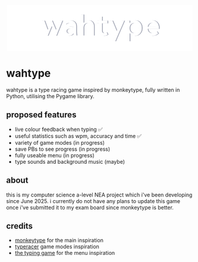 <p align="center">
  <img width="500" alt="wahtype logo" src="images/game_logo.png">
</p>

# wahtype
wahtype is a type racing game inspired by monkeytype, fully written in Python, utilising the Pygame library.

## proposed features
- live colour feedback when typing ✅
- useful statistics such as wpm, accuracy and time ✅
- variety of game modes (in progress)
- save PBs to see progress (in progress)
- fully useable menu (in progress)
- type sounds and background music (maybe)

## about
this is my computer science a-level NEA project which i've been developing since June 2025.
i currently do not have any plans to update this game once i've submitted it to my exam board since monkeytype is better.

## credits
- [monkeytype](https://monkeytype.com/) for the main inspiration
- [typeracer](https://play.typeracer.com/) game modes inspiration
- [the typing game](https://www.roblox.com/games/12370415402/The-Typing-Game) for the menu inspiration
